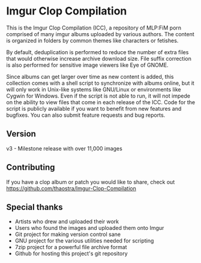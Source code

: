 # Imgur Clop Compilation

This is the Imgur Clop Compilation (ICC), a repository of
MLP:FiM porn comprised of many imgur albums uploaded by
various authors. The content is organized in folders by
common themes like characters or fetishes.

By default, deduplication is performed to reduce the
number of extra files that would otherwise increase archive
download size. File suffix correction is also performed for
sensitive image viewers like Eye of GNOME.

Since albums can get larger over time as new content is
added, this collection comes with a shell script to
synchronize with albums online, but it will only work in
Unix-like systems like GNU/Linux or environments like Cygwin
for Windows. Even if the script is not able to run, it will
not impede on the ability to view files that come in each
release of the ICC. Code for the script is publicly available
if you want to benefit from new features and bugfixes. You
can also submit feature requests and bug reports.

## Version

v3 - Milestone release with over 11,000 images

## Contributing

If you have a clop album or patch you would like to share,
check out https://github.com/thaostra/Imgur-Clop-Compilation

## Special thanks

- Artists who drew and uploaded their work
- Users who found the images and uploaded them onto Imgur
- Git project for making version control sane
- GNU project for the various utilities needed for scripting
- 7zip project for a powerful file archive format
- Github for hosting this project's git repository
